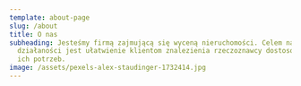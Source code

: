 ```yaml
---
template: about-page
slug: /about
title: O nas
subheading: Jesteśmy firmą zajmującą się wyceną nieruchomości. Celem naszej
  działaności jest ułatwienie klientom znalezienia rzeczoznawcy dostosowanego do
  ich potrzeb.
image: /assets/pexels-alex-staudinger-1732414.jpg
---
```

